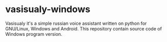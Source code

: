 # vasisualy-windows
Vasisualy it's a simple russian voice assistant written on python for GNU/Linux, Windows and Android. This repository contain source code of Windows program version.
